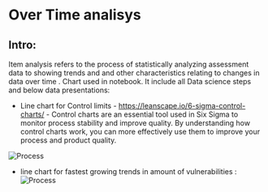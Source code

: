 # Over Time analisys 

## Intro: 
Item analysis refers to the process of statistically analyzing assessment data to  showing  trends and and other characteristics relating to changes in data over time . Chart used in  notebook. It  include all Data science steps and below data presentations:

* Line chart for Control limits - https://leanscape.io/6-sigma-control-charts/ - Control charts are an essential tool used in Six Sigma to monitor process stability and improve quality. By understanding how control charts work, you can more effectively use them to improve your process and product quality.

![Process](https://lh3.googleusercontent.com/pw/ABLVV84bCZdu0Oicu9eFPPT1Ltuhk6tLwbo9v_dzVqQhTgLBSzVqjABVDybwFdAYSCHVRoPlYPNzAPX7_NFcwDrbdiluwrKHebZw7poRdEQFyuxGK4xQiTImpN5Pi0v0LZTNO8r27k2mc2dGfZ24K-XJEwb58w=w588-h279-s-no-gm?authuser=0)

* line chart for  fastest growing trends  in amount of vulnerabilities   :
![Process](https://lh3.googleusercontent.com/pw/ABLVV87ls3p7PeBYuO61OTeP1d9_LnThOqHjMSn9zaGPv1BiSV5OB_idWdWLFs5O9iNj0PPotOU8XZPNtiK7xT-Qba9kit5ChP77dghRvOEOKWY1FjJKsNPVVEea2hdy-xL2NUm9GvH_iQ1lfvYBSMJxpNQoCg=w761-h469-s-no-gm?authuser=0)

